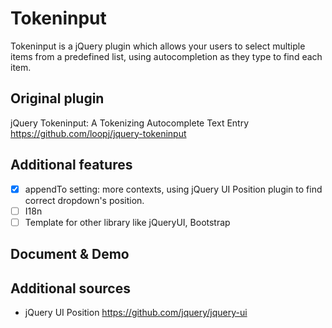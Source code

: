 Tokeninput
==========

Tokeninput is a jQuery plugin which allows your users to select multiple items from a predefined list, using autocompletion as they type to find each item.

Original plugin
---------------

jQuery Tokeninput: A Tokenizing Autocomplete Text Entry <https://github.com/loopj/jquery-tokeninput>

Additional features
-------------------

 - [x] appendTo setting: more contexts, using jQuery UI Position plugin to find correct dropdown's position.
 - [ ] I18n
 - [ ] Template for other library like jQueryUI, Bootstrap

Document & Demo
---------------



Additional sources
------------------

* jQuery UI Position <https://github.com/jquery/jquery-ui>
